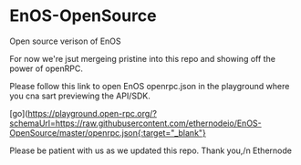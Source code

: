 # EnOS-OpenSource
Open source verison of EnOS

For now we're jsut mergeing pristine into this repo and showing off the power of openRPC.

Please follow this link to open EnOS openrpc.json in the playground where you cna sart previewing the API/SDK.

[go](https://playground.open-rpc.org/?schemaUrl=https://raw.githubusercontent.com/ethernodeio/EnOS-OpenSource/master/openrpc.json{:target="_blank"}

Please be patient with us as we updated this repo.
Thank you,/n
Ethernode
